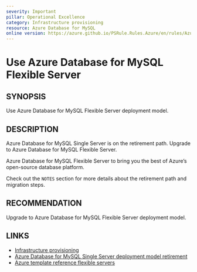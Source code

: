 ```yaml
---
severity: Important
pillar: Operational Excellence
category: Infrastructure provisioning
resource: Azure Database for MySQL
online version: https://azure.github.io/PSRule.Rules.Azure/en/rules/Azure.MySQL.UseFlexible/
---
```


# Use Azure Database for MySQL Flexible Server

## SYNOPSIS

Use Azure Database for MySQL Flexible Server deployment model.

## DESCRIPTION

Azure Database for MySQL Single Server is on the retirement path. Upgrade to Azure Database for MySQL Flexible Server.

Azure Database for MySQL Flexible Server to bring you the best of Azure’s open-source database platform.

Check out the `NOTES` section for more details about the retirement path and migration steps.

## RECOMMENDATION

Upgrade to Azure Database for MySQL Flexible Server deployment model.

## LINKS

- [Infrastructure provisioning](https://learn.microsoft.com/azure/architecture/framework/devops/automation-infrastructure)
- [Azure Database for MySQL Single Server deployment model retirement](https://learn.microsoft.com/azure/mysql/single-server/whats-happening-to-mysql-single-server)
- [Azure template reference flexible servers](https://learn.microsoft.com/azure/templates/microsoft.dbforpostgresql/flexibleservers)
